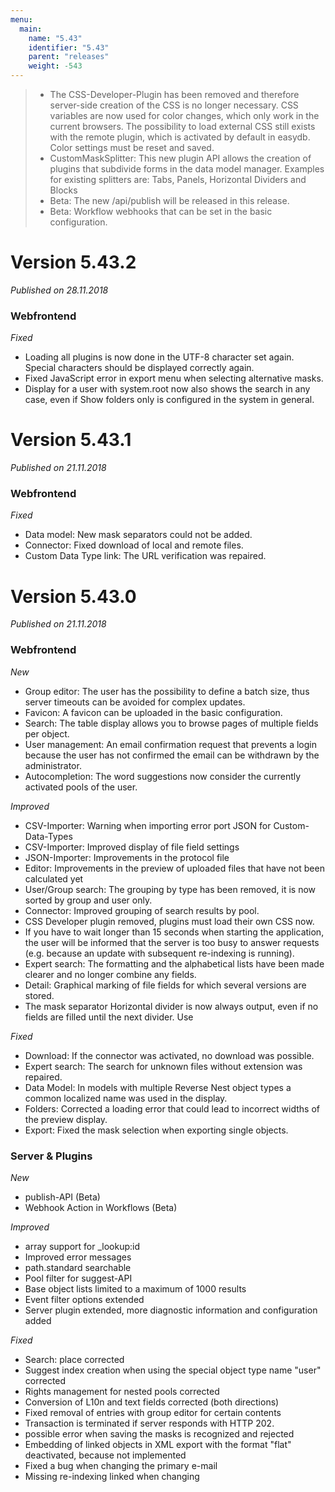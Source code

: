 ```yaml
---
menu:
  main:
    name: "5.43"
    identifier: "5.43"
    parent: "releases"
    weight: -543
---
```


> - The CSS-Developer-Plugin has been removed and therefore server-side creation of the CSS is no longer necessary. CSS variables are now used for color changes, which only work in the current browsers. The possibility to load external CSS still exists with the remote plugin, which is activated by default in easydb. Color settings must be reset and saved.
> - CustomMaskSplitter: This new plugin API allows the creation of plugins that subdivide forms in the data model manager. Examples for existing splitters are: Tabs, Panels, Horizontal Dividers and Blocks
> - Beta: The new /api/publish will be released in this release.
> - Beta: Workflow webhooks that can be set in the basic configuration.
>

# Version 5.43.2

*Published on 28.11.2018*

### Webfrontend

*Fixed*

- Loading all plugins is now done in the UTF-8 character set again. Special characters should be displayed correctly again.
- Fixed JavaScript error in export menu when selecting alternative masks.
- Display for a user with system.root now also shows the search in any case, even if Show folders only is configured in the system in general.

# Version 5.43.1

*Published on 21.11.2018*

### Webfrontend

*Fixed*

- Data model: New mask separators could not be added.
- Connector: Fixed download of local and remote files.
- Custom Data Type link: The URL verification was repaired.

# Version 5.43.0

*Published on 21.11.2018*

### Webfrontend

*New*

- Group editor: The user has the possibility to define a batch size, thus server timeouts can be avoided for complex updates.
- Favicon: A favicon can be uploaded in the basic configuration.
- Search: The table display allows you to browse pages of multiple fields per object.
- User management: An email confirmation request that prevents a login because the user has not confirmed the email can be withdrawn by the administrator.
- Autocompletion: The word suggestions now consider the currently activated pools of the user.

*Improved*

- CSV-Importer: Warning when importing error port JSON for Custom-Data-Types
- CSV-Importer: Improved display of file field settings
- JSON-Importer: Improvements in the protocol file
- Editor: Improvements in the preview of uploaded files that have not been calculated yet
- User/Group search: The grouping by type has been removed, it is now sorted by group and user only.
- Connector: Improved grouping of search results by pool.
- CSS Developer plugin removed, plugins must load their own CSS now.
- If you have to wait longer than 15 seconds when starting the application, the user will be informed that the server is too busy to answer requests (e.g. because an update with subsequent re-indexing is running).
- Expert search: The formatting and the alphabetical lists have been made clearer and no longer combine any fields.
- Detail: Graphical marking of file fields for which several versions are stored.
- The mask separator Horizontal divider is now always output, even if no fields are filled until the next divider. Use 

*Fixed*

- Download: If the connector was activated, no download was possible.
- Expert search: The search for unknown files without extension was repaired.
- Data Model: In models with multiple Reverse Nest object types a common localized name was used in the display.
- Folders: Corrected a loading error that could lead to incorrect widths of the preview display.
- Export: Fixed the mask selection when exporting single objects.

### Server & Plugins

*New*

- publish-API (Beta)
- Webhook Action in Workflows (Beta)

*Improved*

- array support for _lookup:id
- Improved error messages
- path.standard searchable
- Pool filter for suggest-API
- Base object lists limited to a maximum of 1000 results
- Event filter options extended
- Server plugin extended, more diagnostic information and configuration added

*Fixed*

- Search: place corrected
- Suggest index creation when using the special object type name "user" corrected
- Rights management for nested pools corrected
- Conversion of L10n and text fields corrected (both directions)
- Fixed removal of entries with group editor for certain contents
- Transaction is terminated if server responds with HTTP 202.
- possible error when saving the masks is recognized and rejected
- Embedding of linked objects in XML export with the format "flat" deactivated, because not implemented
- Fixed a bug when changing the primary e-mail
- Missing re-indexing linked when changing

